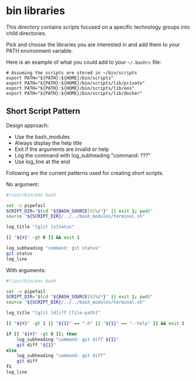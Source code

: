 # bin libraries

This directory contains scripts focused on a specific technology groups into child directories.

Pick and choose the libraries you are interested in and add them to your PATH environment variable.

Here is an example of what you could add to your `~/.bashrc` file:

```shell
# Assuming the scripts are stored in ~/bin/scripts
export PATH="${PATH}:${HOME}/bin/scripts"
export PATH="${PATH}:${HOME}/bin/scripts/lib/private"
export PATH="${PATH}:${HOME}/bin/scripts/lib/eos"
export PATH="${PATH}:${HOME}/bin/scripts/lib/docker"
```

## Short Script Pattern

Design approach:

- Use the bash_modules
- Always display the help title
- Exit if the arguments are invalid or help
- Log the command with log_subheading "command: ???"
- Use log_line at the end

Following are the current patterns used for creating short scripts.

No argument:

```bash
#!/usr/bin/env bash

set -o pipefail
SCRIPT_DIR="$(cd "${BASH_SOURCE[0]%/*}" || exit 1; pwd)"
source "${SCRIPT_DIR}/../../bash_modules/terminal.sh"

log_title "[g]it [s]tatus"

[[ "${#}" -gt 0 ]] && exit 1

log_subheading "command: git status"
git status
log_line
```

With arguments:

```bash
#!/usr/bin/env bash

set -o pipefail
SCRIPT_DIR="$(cd "${BASH_SOURCE[0]%/*}" || exit 1; pwd)"
source "${SCRIPT_DIR}/../../bash_modules/terminal.sh"

log_title "[g]it [d]iff [file-path]"

[[ "${#}" -gt 1 || "${1}" == "-h" || "${1}" == "--help" ]] && exit 1

if [[ "${#}" -gt 0 ]]; then
    log_subheading "command: git diff ${1}"
    git diff "${1}"
else
    log_subheading "command: git diff"
    git diff
fi
log_line
```
